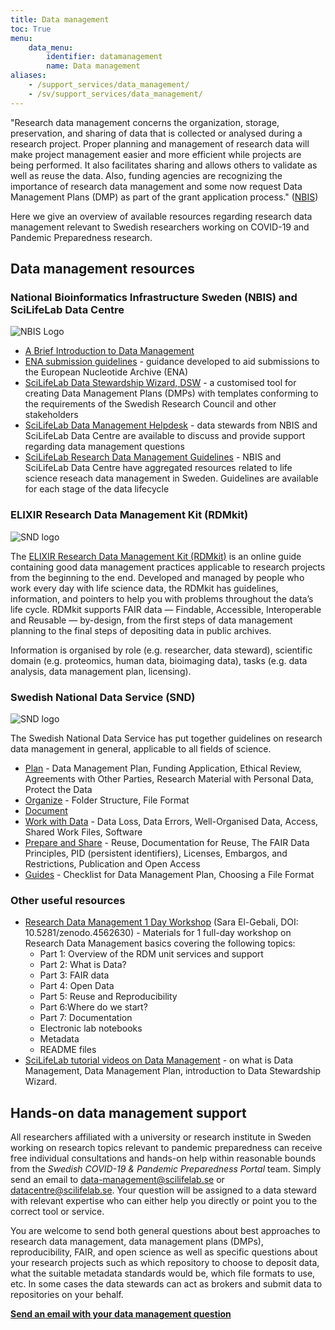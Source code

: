```yaml
---
title: Data management
toc: True
menu:
    data_menu:
        identifier: datamanagement
        name: Data management
aliases:
    - /support_services/data_management/
    - /sv/support_services/data_management/
---
```


"Research data management concerns the organization, storage, preservation, and sharing of data that is collected or analysed during a research project. Proper planning and management of research data will make project management easier and more efficient while projects are being performed. It also facilitates sharing and allows others to validate as well as reuse the data. Also, funding agencies are recognizing the importance of research data management and some now request Data Management Plans (DMP) as part of the grant application process." ([NBIS](https://www.nbis.se/infrastructure/data-management/dm-introduction.html))

Here we give an overview of available resources regarding research data management relevant to Swedish researchers working on COVID-19 and Pandemic Preparedness research.

## Data management resources

### National Bioinformatics Infrastructure Sweden (NBIS) and SciLifeLab Data Centre

![NBIS Logo](/img/logos/nbislogo-orange-txt.svg#floatright)

- [A Brief Introduction to Data Management](https://www.nbis.se/infrastructure/data-management/dm-introduction.html)
- [ENA submission guidelines](/support_services/tutorial_ena/tutorial_ena_intro/) - guidance developed to aid submissions to the European Nucleotide Archive (ENA)
- [SciLifeLab Data Stewardship Wizard, DSW](http://dsw.scilifelab.se/) - a customised tool for creating Data Management Plans (DMPs) with templates conforming to the requirements of the Swedish Research Council and other stakeholders
- [SciLifeLab Data Management Helpdesk](mailto:data-management@scilifelab.se) - data stewards from NBIS and SciLifeLab Data Centre are available to discuss and provide support regarding data management questions
- [SciLifeLab Research Data Management Guidelines](https://data-guidelines.scilifelab.se) - NBIS and SciLifeLab Data Centre have aggregated resources related to life science reseach data management in Sweden. Guidelines are available for each stage of the data lifecycle

### ELIXIR Research Data Management Kit (RDMkit)

![SND logo](/img/logos/rdmkit_logo.png#floatright)

The [ELIXIR Research Data Management Kit (RDMkit)](https://rdmkit.elixir-europe.org/) is an online guide containing good data management practices applicable to research projects from the beginning to the end. Developed and managed by people who work every day with life science data, the RDMkit has guidelines, information, and pointers to help you with problems throughout the data’s life cycle. RDMkit supports FAIR data — Findable, Accessible, Interoperable and Reusable — by-design, from the first steps of data management planning to the final steps of depositing data in public archives.

Information is organised by role (e.g. researcher, data steward), scientific domain (e.g. proteomics, human data, bioimaging data), tasks (e.g. data analysis, data management plan, licensing).

### Swedish National Data Service (SND)

![SND logo](/img/logos/SND_logo_eng.png#floatright)

The Swedish National Data Service has put together guidelines on research data management in general, applicable to all fields of science.

- [Plan](https://snd.gu.se/en/manage-data/plan) - Data Management Plan, Funding Application, Ethical Review, Agreements with Other Parties, Research Material with Personal Data, Protect the Data
- [Organize](https://snd.gu.se/en/manage-data/organise) - Folder Structure, File Format
- [Document](https://snd.gu.se/en/manage-data/document)
- [Work with Data](https://snd.gu.se/en/manage-data/work-with-data) - Data Loss, Data Errors, Well-Organised Data, Access, Shared Work Files, Software
- [Prepare and Share](https://snd.gu.se/en/manage-data/prepare-and-share) - Reuse, Documentation for Reuse, The FAIR Data Principles, PID (persistent identifiers), Licenses, Embargos, and Restrictions, Publication and Open Access
- [Guides](https://snd.gu.se/en/manage-data/guides) - Checklist for Data Management Plan, Choosing a File Format

### Other useful resources

- [Research Data Management 1 Day Workshop](https://zenodo.org/record/4562630#.YnjAIPNBzlw) (Sara El-Gebali, DOI: 10.5281/zenodo.4562630) - Materials for 1 full-day workshop on Research Data Management basics covering the following topics:
    - Part 1: Overview of the RDM unit services and support
    - Part 2: What is Data?
    - Part 3: FAIR data
    - Part 4: Open Data
    - Part 5: Reuse and Reproducibility
    - Part 6:Where do we start?
    - Part 7: Documentation
    - Electronic lab notebooks
    - Metadata
    - README files
- [SciLifeLab tutorial videos on Data Management](https://www.youtube.com/playlist?list=PL1nnHOyxN_WdqnzLqbmWJz_i0f2anT9cS) - on what is Data Management, Data Management Plan, introduction to Data Stewardship Wizard.

## Hands-on data management support

All researchers affiliated with a university or research institute in Sweden working on research topics relevant to pandemic preparedness can receive free individual consultations and hands-on help within reasonable bounds from the *Swedish COVID-19 & Pandemic Preparedness Portal* team. Simply send an email to [data-management@scilifelab.se](mailto:data-management@scilifelab.se) or [datacentre@scilifelab.se](mailto:datacentre@scilifelab.se). Your question will be assigned to a data steward with relevant expertise who can either help you directly or point you to the correct tool or service.

You are welcome to send both general questions about best approaches to research data management, data management plans (DMPs), reproducibility, FAIR, and open science as well as specific questions about your research projects such as which repository to choose to deposit data, what the suitable metadata standards would be, which file formats to use, etc. In some cases the data stewards can act as brokers and submit data to repositories on your behalf.

<b><a href="mailto:data-management@scilifelab.se">Send an email with your data management question <i class="bi bi-arrow-right-circle-fill"></i></a></b>
